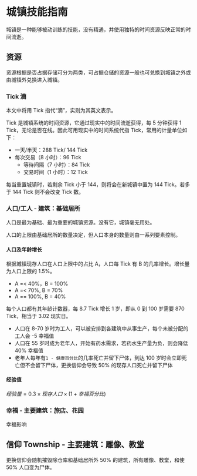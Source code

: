 # 城镇技能指南
城镇是一种能够被动训练的技能，没有精通，并使用独特的时间资源反映正常的时间流逝。

## 资源
资源根据是否占据存储可分为两类，可占据仓储的资源一般也可兑换到城镇之外或由城镇外兑换进入城镇。

### Tick 滴
本文中将用 Tick 指代“滴”，实则为其英文表示。

Tick 是城镇系统的时间资源，它通过现实中的时间流逝获得，每 5 分钟获得 1 Tick，无论是否在线。因此可用现实中的时间系统代指 Tick，常用的计量单位如下：
* 一天/半天：288 Tick/ 144 Tick
* 每次交易（8 小时）：96 Tick
    + 等待间隔（7 小时）：84 Tick
    * 交易时间（1 小时）：12 Tick

每当重置城镇时，若剩余 Tick 小于 144，则将会在新城镇中置为 144 Tick。若多于 144 Tick 则不会改变 Tick 数。

### 人口/工人 - 建筑：基础居所
人口是最为基础、最为重要的城镇资源。没有它，城镇毫无用处。

人口的上限由基础居所的数量决定，但人口本身的数量则由一系列要素控制。

#### 人口及年龄增长
根据城镇现存人口在人口上限中的占比 A，人口每 Tick 有 B 的几率增长。增长量为人口上限的 1.5%。
* A =< 40%，B = 100%
* A =< 70%, B = 70%
* A == 100%, B = 40%

每个人口都有其年龄计数器，每 8.7 Tick 增长 1 岁，即从 0 到 100 岁需要 870 Tick，相当于 3.02 现实日。

* 人口在 8-70 岁时为工人，可以被安排到各建筑中从事生产，每个未被分配的工人会 -5 幸福值
* 人口在 55 岁时成为老年人，开始有药水需求，若药水生产量为负，则会降低 40% 幸福值
* 老年人每年有`1 - 健康百分比`的几率死亡并留下尸体，到达 100 岁时会立即死亡但不会留下尸体，更换信仰会导致 50% 的现存人口死亡并留下尸体

#### 经验值
$经验量 = 0.3\times 现存人口\times (1 + 幸福百分比)$

### 幸福 - 主要建筑：旅店、花园
幸福影响

## 信仰 Township - 主要建筑：雕像、教堂
更换信仰会随机摧毁除仓库和基础居所外 50% 的建筑，所有雕像、教堂，和使 50% 人口变为尸体。